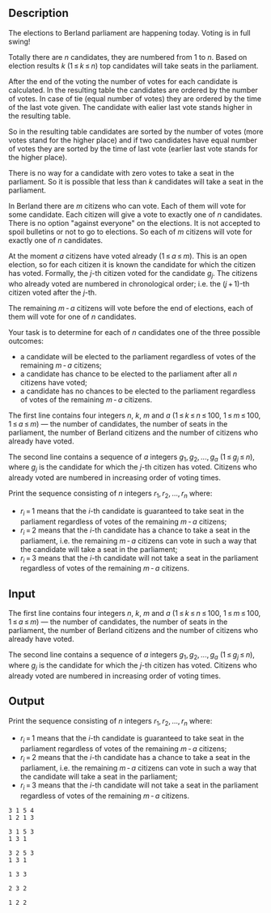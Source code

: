 ## Description

<div><p>The elections to Berland parliament are happening today. Voting is in full swing!</p><p>Totally there are <span class="tex-span"><i>n</i></span> candidates, they are numbered from <span class="tex-span">1</span> to <span class="tex-span"><i>n</i></span>. Based on election results <span class="tex-span"><i>k</i></span> (<span class="tex-span">1 ≤ <i>k</i> ≤ <i>n</i></span>) top candidates will take seats in the parliament.</p><p>After the end of the voting the number of votes for each candidate is calculated. In the resulting table the candidates are ordered by the number of votes. In case of tie (equal number of votes) they are ordered by the time of the last vote given. The candidate with ealier last vote stands higher in the resulting table.</p><p>So in the resulting table candidates are sorted by the number of votes (more votes stand for the higher place) and if two candidates have equal number of votes they are sorted by the time of last vote (earlier last vote stands for the higher place).</p><p>There is no way for a candidate with zero votes to take a seat in the parliament. So it is possible that less than <span class="tex-span"><i>k</i></span> candidates will take a seat in the parliament.</p><p>In Berland there are <span class="tex-span"><i>m</i></span> citizens who can vote. Each of them will vote for some candidate. Each citizen will give a vote to exactly one of <span class="tex-span"><i>n</i></span> candidates. There is no option "against everyone" on the elections. It is not accepted to spoil bulletins or not to go to elections. So each of <span class="tex-span"><i>m</i></span> citizens will vote for exactly one of <span class="tex-span"><i>n</i></span> candidates.</p><p>At the moment <span class="tex-span"><i>a</i></span> citizens have voted already (<span class="tex-span">1 ≤ <i>a</i> ≤ <i>m</i></span>). This is an open election, so for each citizen it is known the candidate for which the citizen has voted. Formally, the <span class="tex-span"><i>j</i></span>-th citizen voted for the candidate <span class="tex-span"><i>g</i><sub class="lower-index"><i>j</i></sub></span>. The citizens who already voted are numbered in chronological order; i.e. the <span class="tex-span">(<i>j</i> + 1)</span>-th citizen voted after the <span class="tex-span"><i>j</i></span>-th.</p><p>The remaining <span class="tex-span"><i>m</i> - <i>a</i></span> citizens will vote before the end of elections, each of them will vote for one of <span class="tex-span"><i>n</i></span> candidates.</p><p>Your task is to determine for each of <span class="tex-span"><i>n</i></span> candidates one of the three possible outcomes:</p><ul> <li> a candidate will be elected to the parliament regardless of votes of the remaining <span class="tex-span"><i>m</i> - <i>a</i></span> citizens; </li><li> a candidate has chance to be elected to the parliament after all <span class="tex-span"><i>n</i></span> citizens have voted; </li><li> a candidate has no chances to be elected to the parliament regardless of votes of the remaining <span class="tex-span"><i>m</i> - <i>a</i></span> citizens. </li></ul></div><div class="input-specification"><p>The first line contains four integers <span class="tex-span"><i>n</i></span>, <span class="tex-span"><i>k</i></span>, <span class="tex-span"><i>m</i></span> and <span class="tex-span"><i>a</i></span> (<span class="tex-span">1 ≤ <i>k</i> ≤ <i>n</i> ≤ 100</span>, <span class="tex-span">1 ≤ <i>m</i> ≤ 100</span>, <span class="tex-span">1 ≤ <i>a</i> ≤ <i>m</i></span>) — the number of candidates, the number of seats in the parliament, the number of Berland citizens and the number of citizens who already have voted.</p><p>The second line contains a sequence of <span class="tex-span"><i>a</i></span> integers <span class="tex-span"><i>g</i><sub class="lower-index">1</sub>, <i>g</i><sub class="lower-index">2</sub>, ..., <i>g</i><sub class="lower-index"><i>a</i></sub></span> (<span class="tex-span">1 ≤ <i>g</i><sub class="lower-index"><i>j</i></sub> ≤ <i>n</i></span>), where <span class="tex-span"><i>g</i><sub class="lower-index"><i>j</i></sub></span> is the candidate for which the <span class="tex-span"><i>j</i></span>-th citizen has voted. Citizens who already voted are numbered in increasing order of voting times.</p></div><div class="output-specification"><p>Print the sequence consisting of <span class="tex-span"><i>n</i></span> integers <span class="tex-span"><i>r</i><sub class="lower-index">1</sub>, <i>r</i><sub class="lower-index">2</sub>, ..., <i>r</i><sub class="lower-index"><i>n</i></sub></span> where:</p><ul> <li> <span class="tex-span"><i>r</i><sub class="lower-index"><i>i</i></sub> = 1</span> means that the <span class="tex-span"><i>i</i></span>-th candidate is guaranteed to take seat in the parliament regardless of votes of the remaining <span class="tex-span"><i>m</i> - <i>a</i></span> citizens; </li><li> <span class="tex-span"><i>r</i><sub class="lower-index"><i>i</i></sub> = 2</span> means that the <span class="tex-span"><i>i</i></span>-th candidate has a chance to take a seat in the parliament, i.e. the remaining <span class="tex-span"><i>m</i> - <i>a</i></span> citizens can vote in such a way that the candidate will take a seat in the parliament; </li><li> <span class="tex-span"><i>r</i><sub class="lower-index"><i>i</i></sub> = 3</span> means that the <span class="tex-span"><i>i</i></span>-th candidate will not take a seat in the parliament regardless of votes of the remaining <span class="tex-span"><i>m</i> - <i>a</i></span> citizens. </li></ul></div>

## Input

<p>The first line contains four integers <span class="tex-span"><i>n</i></span>, <span class="tex-span"><i>k</i></span>, <span class="tex-span"><i>m</i></span> and <span class="tex-span"><i>a</i></span> (<span class="tex-span">1 ≤ <i>k</i> ≤ <i>n</i> ≤ 100</span>, <span class="tex-span">1 ≤ <i>m</i> ≤ 100</span>, <span class="tex-span">1 ≤ <i>a</i> ≤ <i>m</i></span>) — the number of candidates, the number of seats in the parliament, the number of Berland citizens and the number of citizens who already have voted.</p><p>The second line contains a sequence of <span class="tex-span"><i>a</i></span> integers <span class="tex-span"><i>g</i><sub class="lower-index">1</sub>, <i>g</i><sub class="lower-index">2</sub>, ..., <i>g</i><sub class="lower-index"><i>a</i></sub></span> (<span class="tex-span">1 ≤ <i>g</i><sub class="lower-index"><i>j</i></sub> ≤ <i>n</i></span>), where <span class="tex-span"><i>g</i><sub class="lower-index"><i>j</i></sub></span> is the candidate for which the <span class="tex-span"><i>j</i></span>-th citizen has voted. Citizens who already voted are numbered in increasing order of voting times.</p>

## Output

<p>Print the sequence consisting of <span class="tex-span"><i>n</i></span> integers <span class="tex-span"><i>r</i><sub class="lower-index">1</sub>, <i>r</i><sub class="lower-index">2</sub>, ..., <i>r</i><sub class="lower-index"><i>n</i></sub></span> where:</p><ul> <li> <span class="tex-span"><i>r</i><sub class="lower-index"><i>i</i></sub> = 1</span> means that the <span class="tex-span"><i>i</i></span>-th candidate is guaranteed to take seat in the parliament regardless of votes of the remaining <span class="tex-span"><i>m</i> - <i>a</i></span> citizens; </li><li> <span class="tex-span"><i>r</i><sub class="lower-index"><i>i</i></sub> = 2</span> means that the <span class="tex-span"><i>i</i></span>-th candidate has a chance to take a seat in the parliament, i.e. the remaining <span class="tex-span"><i>m</i> - <i>a</i></span> citizens can vote in such a way that the candidate will take a seat in the parliament; </li><li> <span class="tex-span"><i>r</i><sub class="lower-index"><i>i</i></sub> = 3</span> means that the <span class="tex-span"><i>i</i></span>-th candidate will not take a seat in the parliament regardless of votes of the remaining <span class="tex-span"><i>m</i> - <i>a</i></span> citizens. </li></ul>





```input1
3 1 5 4
1 2 1 3

```




```input2
3 1 5 3
1 3 1

```




```input3
3 2 5 3
1 3 1

```




```output1
1 3 3
```




```output2
2 3 2
```




```output3
1 2 2
```


